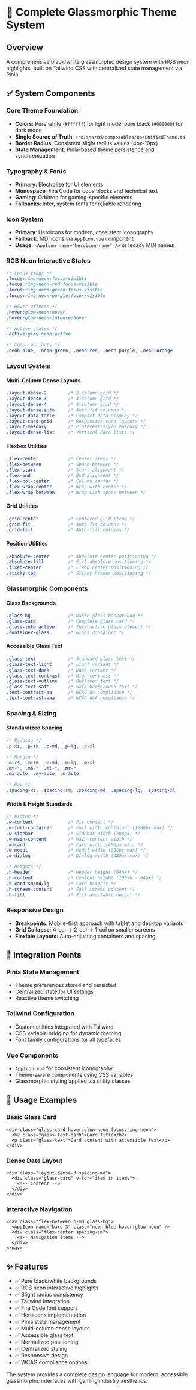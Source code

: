 # 🎨 Complete Glassmorphic Theme System

## Overview
A comprehensive black/white glassmorphic design system with RGB neon highlights, built on Tailwind CSS with centralized state management via Pinia.

## ✅ System Components

### **Core Theme Foundation**
- **Colors**: Pure white (`#ffffff`) for light mode, pure black (`#000000`) for dark mode
- **Single Source of Truth**: `src/shared/composables/useUnifiedTheme.ts`
- **Border Radius**: Consistent slight radius values (4px-10px)
- **State Management**: Pinia-based theme persistence and synchronization

### **Typography & Fonts**
- **Primary**: Electrolize for UI elements
- **Monospace**: Fira Code for code blocks and technical text
- **Gaming**: Orbitron for gaming-specific elements
- **Fallbacks**: Inter, system fonts for reliable rendering

### **Icon System**
- **Primary**: Heroicons for modern, consistent iconography
- **Fallback**: MDI icons via `AppIcon.vue` component
- **Usage**: `<AppIcon name="heroicon-name" />` or legacy MDI names

### **RGB Neon Interactive States**
```css
/* Focus rings */
.focus:ring-neon:focus-visible
.focus:ring-neon-red:focus-visible
.focus:ring-neon-green:focus-visible
.focus:ring-neon-purple:focus-visible

/* Hover effects */
.hover:glow-neon:hover
.hover:glow-neon-intense:hover

/* Active states */
.active:glow-neon:active

/* Color variants */
.neon-blue, .neon-green, .neon-red, .neon-purple, .neon-orange
```

### **Layout System**

#### **Multi-Column Dense Layouts**
```css
.layout-dense-2        /* 2-column grid */
.layout-dense-3        /* 3-column grid */
.layout-dense-4        /* 4-column grid */
.layout-dense-auto     /* Auto-fit columns */
.layout-data-table     /* Compact data display */
.layout-card-grid      /* Responsive card layouts */
.layout-masonry        /* Pinterest-style masonry */
.layout-dense-list     /* Vertical data lists */
```

#### **Flexbox Utilities**
```css
.flex-center           /* Center items */
.flex-between          /* Space between */
.flex-start            /* Start alignment */
.flex-end              /* End alignment */
.flex-col-center       /* Column center */
.flex-wrap-center      /* Wrap with center */
.flex-wrap-between     /* Wrap with space between */
```

#### **Grid Utilities**
```css
.grid-center           /* Centered grid items */
.grid-fit              /* Auto-fit columns */
.grid-fill             /* Auto-fill columns */
```

#### **Position Utilities**
```css
.absolute-center       /* Absolute center positioning */
.absolute-fill         /* Fill absolute positioning */
.fixed-center          /* Fixed center positioning */
.sticky-top            /* Sticky header positioning */
```

### **Glassmorphic Components**

#### **Glass Backgrounds**
```css
.glass-bg              /* Basic glass background */
.glass-card            /* Complete glass card */
.glass-interactive     /* Interactive glass element */
.container-glass       /* Glass container */
```

#### **Accessible Glass Text**
```css
.glass-text            /* Standard glass text */
.glass-text-light      /* Light variant */
.glass-text-dark       /* Dark variant */
.glass-text-contrast   /* High contrast */
.glass-text-outline    /* Outlined text */
.glass-text-safe       /* Safe background text */
.text-contrast-aa      /* WCAG AA compliance */
.text-contrast-aaa     /* WCAG AAA compliance */
```

### **Spacing & Sizing**

#### **Standardized Spacing**
```css
/* Padding */
.p-xs, .p-sm, .p-md, .p-lg, .p-xl

/* Margin */
.m-xs, .m-sm, .m-md, .m-lg, .m-xl
.mt-*, .mb-*, .ml-*, .mr-*
.mx-auto, .my-auto, .m-auto

/* Gap */
.spacing-xs, .spacing-sm, .spacing-md, .spacing-lg, .spacing-xl
```

#### **Width & Height Standards**
```css
/* Widths */
.w-content             /* Fit content */
.w-full-container      /* Full width container (1200px max) */
.w-sidebar             /* Sidebar width (280px) */
.w-main-content        /* Main content width */
.w-card                /* Card width (400px max) */
.w-modal               /* Modal width (600px max) */
.w-dialog              /* Dialog width (480px max) */

/* Heights */
.h-header              /* Header height (64px) */
.h-content             /* Content height (100vh - 64px) */
.h-card-sm/md/lg       /* Card heights */
.h-screen-content      /* Full screen content */
.h-fill                /* Fill available height */
```

### **Responsive Design**
- **Breakpoints**: Mobile-first approach with tablet and desktop variants
- **Grid Collapse**: 4-col → 2-col → 1-col on smaller screens
- **Flexible Layouts**: Auto-adjusting containers and spacing

## 🔧 Integration Points

### **Pinia State Management**
- Theme preferences stored and persisted
- Centralized state for UI settings
- Reactive theme switching

### **Tailwind Configuration**
- Custom utilities integrated with Tailwind
- CSS variable bridging for dynamic theming
- Font family configurations for all typefaces

### **Vue Components**
- `AppIcon.vue` for consistent iconography
- Theme-aware components using CSS variables
- Glassmorphic styling applied via utility classes

## 🚀 Usage Examples

### **Basic Glass Card**
```vue
<div class="glass-card hover:glow-neon focus:ring-neon">
  <h2 class="glass-text-dark">Card Title</h2>
  <p class="glass-text">Card content with accessible text</p>
</div>
```

### **Dense Data Layout**
```vue
<div class="layout-dense-3 spacing-md">
  <div class="glass-card" v-for="item in items">
    <!-- Content -->
  </div>
</div>
```

### **Interactive Navigation**
```vue
<nav class="flex-between p-md glass-bg">
  <AppIcon name="bars-3" class="neon-blue hover:glow-neon" />
  <div class="flex-center spacing-sm">
    <!-- Navigation items -->
  </div>
</nav>
```

## ✨ Features

- ✅ Pure black/white backgrounds
- ✅ RGB neon interactive highlights
- ✅ Slight radius consistency
- ✅ Tailwind integration
- ✅ Fira Code font support
- ✅ Heroicons implementation
- ✅ Pinia state management
- ✅ Multi-column dense layouts
- ✅ Accessible glass text
- ✅ Normalized positioning
- ✅ Centralized styling
- ✅ Responsive design
- ✅ WCAG compliance options

The system provides a complete design language for modern, accessible glassmorphic interfaces with gaming industry aesthetics.